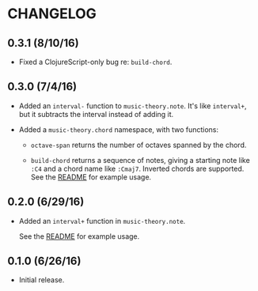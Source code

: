# CHANGELOG

## 0.3.1 (8/10/16)

* Fixed a ClojureScript-only bug re: `build-chord`.

## 0.3.0 (7/4/16)

* Added an `interval-` function to `music-theory.note`. It's like `interval+`, but it subtracts the interval instead of adding it.

* Added a `music-theory.chord` namespace, with two functions:

  * `octave-span` returns the number of octaves spanned by the chord.

  * `build-chord` returns a sequence of notes, giving a starting note like `:C4` and a chord name like `:Cmaj7`. Inverted chords are supported. See the [README](https://github.com/daveyarwood/music-theory#chords) for example usage.

## 0.2.0 (6/29/16)

* Added an `interval+` function in `music-theory.note`.

  See the [README](https://github.com/daveyarwood/music-theory#intervals) for example usage.

## 0.1.0 (6/26/16)

* Initial release.
